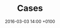 ---
layout: chapter
title:  Cases
chapter: MVRDV
cover: /img/mvrdv.png
categories: ixd chapter
date:   2016-03-03 14:00 +0100
slides:
  - cover: /img/mvrdv.png
    theme: light
    details:
      client: MVRDV
      wish: |         
        Responsive redesign
      solution: |
        Mobile first designs en Sass and Bootstrap gebaseerd CSS-framework ontwikkeld
      task: |
        Responsive design, front-end development
      url: http://mvrdv.com
    body: |
      Voor MVRDV heb ik een compleet vernieuwd responsive mobile-first front-end ontworpen en geïmplementeerd. MVRDV een architectenbureau met vestigingen in Shanghai en Rotterdam is bekend van de Markthal in Rotterdam. Een foodhal waarin verleden en toekomst van eten samenkomt op één plek.
      
      <img src="/img/banner-device.svg" alt="Smartphone">
      
      Nu is MVRDV klaar voor de volgende stap. Op dit moment loopt een concepttraject. Hierin heb ik onderzoek gedaan voor een nieuwe online branding en beleving.
  - cover: /img/hedon-crowd.jpg
    theme: light 
    details:
      client: Hedon 
      wish: |         
        Update online identiteit, vernieuwend concept
      solution: |
        Bezoekers worden geïnspireerd door het aanbod middels _moods_. Mobile first designs en Sass and Bootstrap gebaseerd CSS-framework ontwikkeld. Betere beleving door toevoeging van media-pagina, Spotify en Youtube intergratie
      task: |
        Concepting, mood board, interaction design, web design, front-end development      
      url: http://hedon-zwolle.nl
    body: |     
      Hedon is de poptempel van Zwolle en omstreken die voor een groot gedeelte wordt gerund door vrijwilligers. Met sociale projecten als De Fakkelteit waarin middels Hip-Hop ontwikkeling van jongeren wordt gestimuleerd onderscheid Hedon zich van andere podia.

      Hedon heeft op 14 februari 2014 hun nieuwe pand geopend. Helaas bleef de site nog achter, daarom zijn ze eind 2014 naar ons toe gekomen met de vraag om de site weer top notch te maken. Met een multimedia site waarin Spotify, Youtube, fotografie en Soundcloud zijn geïntergreerd is dit doel inmiddels bereikt. 
      
      <img src="/img/hedon-player.gif" alt="Hedon Player">   
      
      Centraal staat het concept “laten je inspireren door ons programma” waarmee aan de hand van je mood gezocht kan worden naar passende shows. Verder hebben we een vernieuwde pagina pagina ontwikkeld waarop bezoekers geinspireerd worden door fotografie en video van voorgaande show. Ook wordt op deze pagina vooruit gegeken naar komende shows met youtube van HEADS UP!. Inmiddels werken we aan een aantal mooie toevoegingen. 
  - cover: /img/jij-deventer.png 
    theme: light 
    details:
      client: JIJ&Overijssel
      wish: |         
        Participatieflatform, drempelvrij
      solution: |
        In een agile proces een user-centric platform ontworpen. Mobile first designs en Sass and Bootstrap gebaseerd CSS-framework ontwikkeld. [Drempelvrij](https://www.accessibility.nl/ondersteuning/inspectie/site-1329) keurmerk behaald
      task: |
        Design aanbestedingstraject presentatie, interaction design, web design, front-end development, graphic design, drempelvrij testing
      url: http://jijenoverijssel.nl
    body: |
      Met JIJ&Overijssel stimuleert provincie Overijssel sociale initiatieven. Groen! Groener! Groenst! is een voorbeeld van een initiatief dat een mooi resultaat heeft opgeleverd. Binnen een democratisch expirement waarin experts inwoners ondersteunen word gezocht naar het groenste idee. Meer dan 30 ingezonden initiatieven als resultaat. 
      
      <img src="/img/banner-idea.svg" alt="Idee">
      
      Initiatiefnemers, beleidsmakers en betrokkenen geven naderhand aan zich meer betrokken te voelen met de provinciale politiek dan voorheen. Naast het het ontwikkelen van een faciliterend online platform hebben we het concept gemaakt, hebben we een eigen JIJ&Overijssel-redactie en organiseerden we het Groen! Groener! Groenst! event.

      In het aanbestedingstraject heb ik de vormgeving van verschillende presentaties verzorgt. Na het winnen van de aanbesteding hebben we het concept verder uitgedacht en zijn we begonnen aan ons eerste agile experiment. Als designer en front-end developer was ik verantwoordelijk voor het ontwerp en de front-end. Daarnaast heeft het scrum team advies gegeven en meegedacht over het concept. Het project is klein begonnen als marktplaats voor ideeën binnen Overijssel en uitgegroeid tot een voorwaardig online platform.
      
        <img src="/img/jij-slider.gif" alt="Slider">

      We streamen regelmatig grote evenementen zoals bevrijdingsfestival Overijssel en Dauwpop. Hiervoor hebben we een videostreaming-pagina ontworpen. Ook kunnen gebruikers gemakkelijk zien hoeveel energie het initiatief heeft aan de hand van een energiemeter. Een voorbeeld van een recente verbeteringen aan het platform zijn een mediamodule en notificaties.
  - cover: /img/rova.png
    theme: light
    details:
      client: ROVA
      wish: |         
        Update online identiteit, toptaken, location-based content
      solution: |
        In een agile proces location-based site ontworpen. Mobile first designs en Sass and Bootstrap gebaseerd CSS-framework ontwikkeld
      task: |
        Interaction design, mood board, style guide, web design, front-end development
      url: http://rova.nl
    body: |
      Bij ROVA staat service en dienstverlening centraal. Als inwoner kun je op ROVA bouwen. Daarom ontwikkelden we samen met ROVA een nieuwe website uitgaande van het principe toptaken. Wat deze website uniek maakt is dat elke gebruiker zijn eigen persoonlijke site te zien krijgt. Op basis van zijn of haar locatie weten we wat wel of niet relevante content is voor de gebruiker en daar speelt de site op in.


      Als lead-vormgever heb ik samen met collega-vormgevers de complete online huisstijl ontworpen. Deze wordt consistent doorgevoerd op alle online pagina’s, actie-sites, e-mailsjablonen, social media-accounts en apps. Daarnaast was ik verantwoordelijk voor het interaction design van de website en nieuw te ontwikkelen app. 
      
      <img src="/img/banner-paint.svg" alt="Paint">
      
      Op basis van een agile proces heb ik verschillende schetsen, wireframes, sjablonen, flows en pixel-perfect pagina’s vormgegeven. Voor collega’s is er een style guide ontworpen als basis voor nieuw te ontwikkelen uitingen. Ook is er aan de hand van mood boards een corporate fotoshoot geweest die aansluit op het concept “dicht bij de mensen” en “informatie op maat”.
      
      <img src="/img/banner-rova.png" alt="Style guide preview">   
---